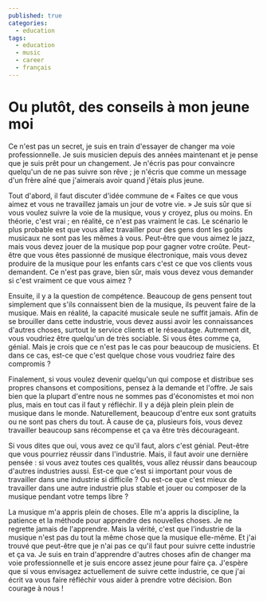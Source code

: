 ```yaml
---
published: true
categories:
  - education
tags:
  - education
  - music
  - career
  - français
---
```

# Ou plutôt, des conseils à mon jeune moi 

Ce n'est pas un secret, je suis en train d'essayer de changer ma voie professionnelle. Je suis musicien depuis des années maintenant et je pense que je suis prêt pour un changement. Je n'écris pas pour convaincre quelqu'un de ne pas suivre son rêve ; je n'écris que comme un message d'un frère aîné que j'aimerais avoir quand j'étais plus jeune. 

Tout d'abord, il faut discuter d'idée commune de « Faites ce que vous aimez et vous ne travaillez jamais un jour de votre vie. » Je suis sûr que si vous voulez suivre la voie de la musique, vous y croyez, plus ou moins. En théorie, c'est vrai ; en réalité, ce n'est pas vraiment le cas. Le scénario le plus probable est que vous allez travailler pour des gens dont les goûts musicaux ne sont pas les mêmes à vous. Peut-être que vous aimez le jazz, mais vous devez jouer de la musique pop pour gagner votre croûte. Peut-être que vous êtes passionné de musique électronique, mais vous devez produire de la musique pour les enfants cars c'est ce que vos clients vous demandent. Ce n'est pas grave, bien sûr, mais vous devez vous demander si c'est vraiment ce que vous aimez ?

Ensuite, il y a la question de compétence. Beaucoup de gens pensent tout simplement que s'ils connaissent bien de la musique, ils peuvent faire de la musique. Mais en réalité, la capacité musicale seule ne suffit jamais. Afin de se brouiller dans cette industrie, vous devez aussi avoir les connaissances d'autres choses, surtout le service clients et le réseautage. Autrement dit, vous voudriez être quelqu'un de très sociable. Si vous êtes comme ça, génial. Mais je crois que ce n'est pas le cas pour beaucoup de musiciens. Et dans ce cas, est-ce que c'est quelque chose vous voudriez faire des compromis ?

Finalement, si vous voulez devenir quelqu'un qui compose et distribue ses propres chansons et compositions, pensez à la demande et l'offre. Je sais bien que la plupart d'entre nous ne sommes pas d'économistes et moi non plus, mais en tout cas il faut y réfléchir. Il y a déjà plein plein plein de musique dans le monde. Naturellement, beaucoup d'entre eux sont gratuits ou ne sont pas chers du tout. À cause de ça, plusieurs fois, vous devez travailler beaucoup sans récompense et ça va être très décourageant. 

Si vous dites que oui, vous avez ce qu'il faut, alors c'est génial. Peut-être que vous pourriez réussir dans l'industrie. Mais, il faut avoir une dernière pensée : si vous avez toutes ces qualités, vous allez réussir dans beaucoup d'autres industries aussi. Est-ce que c'est si important pour vous de travailler dans une industrie si difficile ? Ou est-ce que c'est mieux de travailler dans une autre industrie plus stable et jouer ou composer de la musique pendant votre temps libre ? 

La musique m'a appris plein de choses. Elle m'a appris la discipline, la patience et la méthode pour apprendre des nouvelles choses. Je ne regrette jamais de l'apprendre. Mais la vérité, c'est que l'industrie de la musique n'est pas du tout la même chose que la musique elle-même. Et j'ai trouvé que peut-être que je n'ai pas ce qu'il faut pour suivre cette industrie et ça va. Je suis en train d'apprendre d'autres choses afin de changer ma voie professionnelle et je suis encore assez jeune pour faire ça. J'espère que si vous envisagez actuellement de suivre cette industrie, ce que j'ai écrit va vous faire réfléchir vous aider à prendre votre décision. Bon courage à nous !
